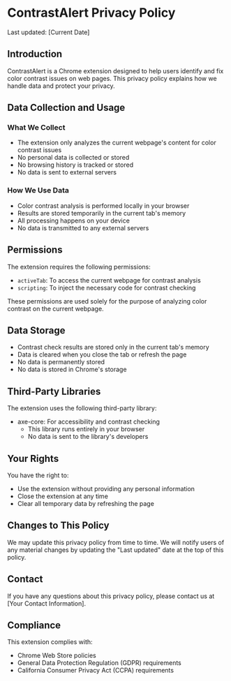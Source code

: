 # ContrastAlert Privacy Policy

Last updated: [Current Date]

## Introduction

ContrastAlert is a Chrome extension designed to help users identify and fix color contrast issues on web pages. This privacy policy explains how we handle data and protect your privacy.

## Data Collection and Usage

### What We Collect
- The extension only analyzes the current webpage's content for color contrast issues
- No personal data is collected or stored
- No browsing history is tracked or stored
- No data is sent to external servers

### How We Use Data
- Color contrast analysis is performed locally in your browser
- Results are stored temporarily in the current tab's memory
- All processing happens on your device
- No data is transmitted to any external servers

## Permissions

The extension requires the following permissions:
- `activeTab`: To access the current webpage for contrast analysis
- `scripting`: To inject the necessary code for contrast checking

These permissions are used solely for the purpose of analyzing color contrast on the current webpage.

## Data Storage

- Contrast check results are stored only in the current tab's memory
- Data is cleared when you close the tab or refresh the page
- No data is permanently stored
- No data is stored in Chrome's storage

## Third-Party Libraries

The extension uses the following third-party library:
- axe-core: For accessibility and contrast checking
  - This library runs entirely in your browser
  - No data is sent to the library's developers

## Your Rights

You have the right to:
- Use the extension without providing any personal information
- Close the extension at any time
- Clear all temporary data by refreshing the page

## Changes to This Policy

We may update this privacy policy from time to time. We will notify users of any material changes by updating the "Last updated" date at the top of this policy.

## Contact

If you have any questions about this privacy policy, please contact us at [Your Contact Information].

## Compliance

This extension complies with:
- Chrome Web Store policies
- General Data Protection Regulation (GDPR) requirements
- California Consumer Privacy Act (CCPA) requirements 